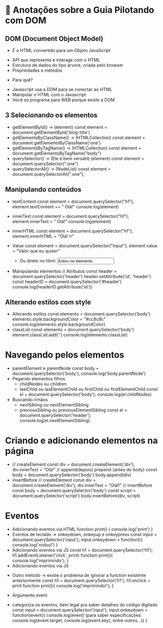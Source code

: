 # 🍄 Anotações sobre a Guia Pilotando com DOM

## DOM (Document Object Model)

-   É o HTML convertido para um Objeto JavaScript

*   API que representa e interage com o HTML
*   Estrutura de dados do tipo árvore, criada pelo browser
*   Propriedades e métodos

-   Para quê?

*   Javascript usa a DOM para se conectar ao HTML
*   Manipular o HTML com o Javascript
*   Você só programa para WEB porque existe a DOM

## 3 Selecionando os elementos

-   getElementById() -> (element)
    const element = document.getElementById('blog-title')
-   getElementsByClassName() -> (HTMLCollection)
    const element = document.getElementsByClassName('one')
-   getElementsByTagName() -> (HTMLCollection)
    const element = document.getElementsByTagName("body")
-   querySelector() -> (Ele é bem versátil) (element)
    const element = document.querySelector(".one")
-   querySelectorAll() -> (NodeList)
    const element = document.querySelectorAll(".one");

## Manipulando conteúdos

-   textContent
    const element = document.querySelector("h1");
    element.textContent += " Olá!"
    console.log(element)
-   innerText
    const element = document.querySelector("h1");
    element.innerText = " Olá!"
    console.log(element)
-   innerHTML
    const element = document.querySelector("h1");
    element.innerHTML = "Olá! <small>!!!</small>"
-   Value
    const element = document.querySelector("input");
    element.value = "Valor que eu quiser"

    -   Ou direto no html:
        <input type="text" value="Estou no elemento">

-   Manipulando elementos // Atributos
    const header = document.querySelector('header')
    header.setAttribute('id', 'header')
    const headerID = document.querySelector('#header')
    console.log(headerID.getAttribute('id'))

## Alterando estilos com style

-   Alterando estilos
    const elemento = document.querySelector('body')
    elemento.style.backgroundColor = "#cc8c8c"
    console.log(elemento.style.backgroundColor)
-   classList
    const elemento = document.querySelector('body')
    element.classList.add('')
    console.log(elemento.classList)

# Navegando pelos elementos

-   parentElement e parentNode
    const body = document.querySelector('body');
    console.log('body.parentNode')
-   Pegando elementos filhos
    -   childNodes ou children
    -   lastChild ou lasElementChild ou firstChild ou firstElementChild
        const el = document.querySelector('body');
        console.log(el.childNodes)
-   Buscando irmãos
    -   nextSibling ou nextElementSibling
    -   previousSibling ou previousElementSibling
        const el = document.querySelector('header');
        console.log(el.nextElementSibling)

# Criando e adicionando elementos na página

-   // createElement
    const div = document.createElement('div');
    div.innerText = "Olá!"
    // append(depois) prepend (antes do body)
    const body = document.querySelector('body')
    body.append(div)
-   insertBefore
    // createElement
    const div = document.createElement('div');
    div.innerText = "Olá!!"
    // insertBefore
    const body = document.querySelector('body')
    const script = document.querySelector('script')
    body.insertBefore(div, script)

# Eventos

-   Adicionando eventos via HTML
    function print() {
    console.log('print')
    }
-   Eventos de teclado -> onkeydown, onkeyup e onkeypress
    const input = document.querySelector('input');
    input.onkeydown = function(){
    console.log('rodou!')
    }
-   Adicionando eventos via JS
    const h1 = document.querySelector('h1');
    h1.addEventListener('click', print)
    function print(){
    console.log('imprimindo');
    }
-   Adicionando eventos via JS

*   Outro método -> existe o problema de ignorar a function existente anteriormente
    const h1 = document.querySelector('h1');
    h1.onclick = print
    function print(){
    console.log('imprimindo!');
    }

-   Argumento event

*   categoriza os eventos, bem legal pra saber detalhes do código digitado
    const input = document.querySelector('input');
    input.onkeydown = function(event){
    console.log(event) (para saber especificações: console.log(event.target, console.log(event.key), entre outros...))
    }
